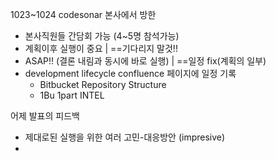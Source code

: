 1023~1024 codesonar 본사에서 방한
- 본사직원들 간담회 가능 (4~5명 참석가능)
- 계획이후 실행이 중요 | ==기다리지 말것!!
- ASAP!! (결론 내림과 동시에 바로 실행) | ==일정 fix(계획의 일부)
- development lifecycle confluence 페이지에 일정 기록
	- Bitbucket Repository Structure
	- 1Bu 1part INTEL

어제 발표의 피드백
- 제대로된 실행을 위한 여러 고민-대응방안 (impresive)
- 